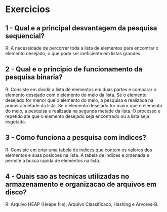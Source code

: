 # Exercicios

## 1 - Qual e a principal desvantagem da pesquisa sequencial?

R: A necessidade de percorrer toda a lista de elementos para encontrar o elemento desejado, o que pode ser ineficiente em listas grandes.

## 2 - Qual e o principio de funcionamento da pesquisa binaria?

R: Consiste em dividir a lista de elementos em duas partes e comparar o elemento desejado com o elemento do meio da lista. Se o elemento desejado for menor que o elemento do meio, a pesquisa e realizada na primeira metade da lista. Se o elemento desejado for maior que o elemento do meio, a pesquisa e realizada na segunda metade da lista. O processo e repetido ate que o elemento desejado seja encontrado ou a lista seja esgotada.

## 3 - Como funciona a pesquisa com indices?

R: Consiste em criar uma tabela de indices que contem os valores dos elementos e suas posicoes na lista. A tabela de indices e ordenada e permite a busca rapida de elementos na lista.

## 4 - Quais sao as tecnicas utilizadas no armazenamento e organizacao de arquivos em disco?

R: Arquivo HEAP (Heape file), Arquivo Classificado, Hashing e Arvores-B.
